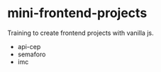 # mini-frontend-projects
Training to create frontend projects with vanilla js.

- api-cep
- semaforo
- imc